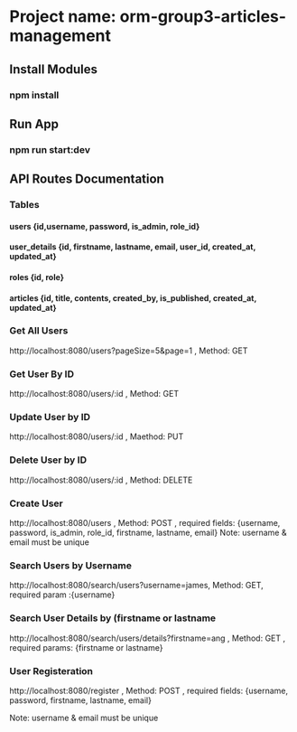 # Project name: orm-group3-articles-management

## Install Modules
### npm install

## Run App
### npm run start:dev

## API Routes Documentation
### Tables
#### users {id,username, password, is_admin, role_id}
#### user_details {id, firstname, lastname, email, user_id, created_at, updated_at}
#### roles {id, role}
#### articles {id, title, contents, created_by, is_published, created_at, updated_at}

### Get All Users
http://localhost:8080/users?pageSize=5&page=1 , Method: GET

### Get User By ID
http://localhost:8080/users/:id , Method: GET

### Update User by ID
http://localhost:8080/users/:id , Maethod: PUT

### Delete User by ID
http://localhost:8080/users/:id , Method: DELETE

### Create User
http://localhost:8080/users , Method: POST , 
required fields: {username, password, is_admin, role_id, firstname, lastname, email}
Note: username & email must be unique

### Search Users by Username
http://localhost:8080/search/users?username=james, Method: GET, required param :{username}

### Search User Details by (firstname or lastname
http://localhost:8080/search/users/details?firstname=ang , Method: GET , required params: {firstname or lastname}

### User Registeration
http://localhost:8080/register , Method: POST , required fields: {username, password, firstname, lastname, email}

Note: username & email must be unique
